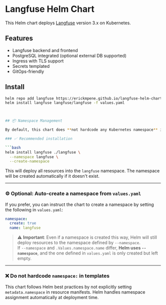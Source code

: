 # Langfuse Helm Chart

This Helm chart deploys [Langfuse](https://www.langfuse.com/) version 3.x on Kubernetes.

## Features

- Langfuse backend and frontend
- PostgreSQL integrated (optional external DB supported)
- Ingress with TLS support
- Secrets templated
- GitOps-friendly

## Install

```bash
helm repo add langfuse https://erickmpene.github.io/langfuse-helm-chart
helm install langfuse langfuse/langfuse -f values.yaml

 

## 📦 Namespace Management

By default, this chart does **not hardcode any Kubernetes namespace** into the templates. You are expected to define the target namespace **at install time** using the `--namespace` flag.

### ✅ Recommended installation

```bash
helm install langfuse ./langfuse \
  --namespace langfuse \
  --create-namespace
```

This will deploy all resources into the `langfuse` namespace. The namespace will be created automatically if it doesn't exist.

---

### ⚙️ Optional: Auto-create a namespace from `values.yaml`

If you prefer, you can instruct the chart to create a namespace by setting the following in `values.yaml`:

```yaml
namespace:
  create: true
  name: langfuse
```

> ⚠️ **Important**: Even if a namespace is created this way, Helm will still deploy resources to the namespace defined by `--namespace`.  
> If `--namespace` and `.Values.namespace.name` differ, **Helm uses `--namespace`**, and the one defined in `values.yaml` is only created but left empty.

---

### ❌ Do not hardcode `namespace:` in templates

This chart follows Helm best practices by not explicitly setting `metadata.namespace` in resource manifests. Helm handles namespace assignment automatically at deployment time.